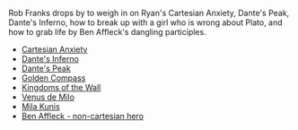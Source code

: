 Rob Franks drops by to weigh in on Ryan's Cartesian Anxiety, Dante's Peak, Dante's Inferno, how to break up with a girl who is wrong about Plato, and how to grab life by Ben Affleck's dangling participles.

- [Cartesian Anxiety](http://en.wikipedia.org/wiki/Cartesian_anxiety)
- <a href="http://en.wikipedia.org/wiki/Inferno_(Dante)">Dante's Inferno</a>
- [Dante's Peak](http://en.wikipedia.org/wiki/Dante's_Peak)
- <a href="http://en.wikipedia.org/wiki/Northern_Lights_(novel)">Golden Compass</a>
- [Kingdoms of the Wall](http://en.wikipedia.org/wiki/Kingdoms_of_the_Wall)
- [Venus de Milo](http://en.wikipedia.org/wiki/Venus_de_Milo)
- [Mila Kunis](http://en.wikipedia.org/wiki/Mila_Kunis)
- [Ben Affleck - non-cartesian hero](http://en.wikipedia.org/wiki/Ben_Affleck)